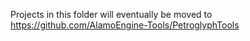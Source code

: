 Projects in this folder will eventually be moved to https://github.com/AlamoEngine-Tools/PetroglyphTools